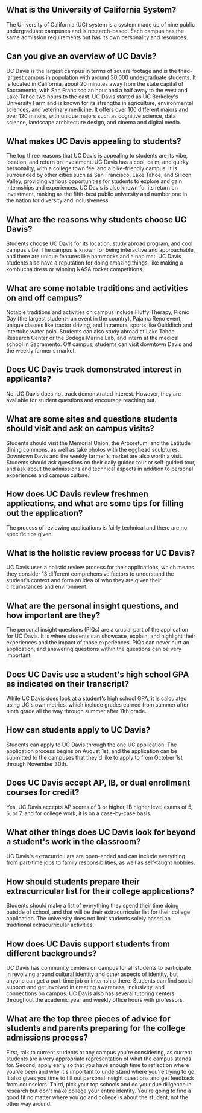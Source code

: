 ## What is the University of California System? 
The University of California (UC) system is a system made up of nine public undergraduate campuses and is research-based. Each campus has the same admission requirements but has its own personality and resources. 

## Can you give an overview of UC Davis? 
UC Davis is the largest campus in terms of square footage and is the third-largest campus in population with around 30,000 undergraduate students. It is located in California, about 20 minutes away from the state capital of Sacramento, with San Francisco an hour and a half away to the west and Lake Tahoe two hours to the east. UC Davis started as UC Berkeley's University Farm and is known for its strengths in agriculture, environmental sciences, and veterinary medicine. It offers over 100 different majors and over 120 minors, with unique majors such as cognitive science, data science, landscape architecture design, and cinema and digital media. 

## What makes UC Davis appealing to students? 
The top three reasons that UC Davis is appealing to students are its vibe, location, and return on investment. UC Davis has a cool, calm, and quirky personality, with a college town feel and a bike-friendly campus. It is surrounded by other cities such as San Francisco, Lake Tahoe, and Silicon Valley, providing various opportunities for students to explore and gain internships and experiences. UC Davis is also known for its return on investment, ranking as the fifth-best public university and number one in the nation for diversity and inclusiveness.

## What are the reasons why students choose UC Davis?
Students choose UC Davis for its location, study abroad program, and cool campus vibe. The campus is known for being interactive and approachable, and there are unique features like hammocks and a nap mat. UC Davis students also have a reputation for doing amazing things, like making a kombucha dress or winning NASA rocket competitions.

## What are some notable traditions and activities on and off campus?
Notable traditions and activities on campus include Fluffy Therapy, Picnic Day (the largest student-run event in the country), Pajama Reno event, unique classes like tractor driving, and intramural sports like Quidditch and intertube water polo. Students can also study abroad at Lake Tahoe Research Center or the Bodega Marine Lab, and intern at the medical school in Sacramento. Off campus, students can visit downtown Davis and the weekly farmer's market.

## Does UC Davis track demonstrated interest in applicants?
No, UC Davis does not track demonstrated interest. However, they are available for student questions and encourage reaching out.

## What are some sites and questions students should visit and ask on campus visits?
Students should visit the Memorial Union, the Arboretum, and the Latitude dining commons, as well as take photos with the egghead sculptures. Downtown Davis and the weekly farmer's market are also worth a visit. Students should ask questions on their daily guided tour or self-guided tour, and ask about the admissions and technical aspects in addition to personal experiences and campus culture.

## How does UC Davis review freshmen applications, and what are some tips for filling out the application?
The process of reviewing applications is fairly technical and there are no specific tips given.

## What is the holistic review process for UC Davis?
UC Davis uses a holistic review process for their applications, which means they consider 13 different comprehensive factors to understand the student's context and form an idea of who they are given their circumstances and environment.

## What are the personal insight questions, and how important are they?
The personal insight questions (PIQs) are a crucial part of the application for UC Davis. It is where students can showcase, explain, and highlight their experiences and the impact of those experiences. PIQs can never hurt an application, and answering questions within the questions can be very important. 

## Does UC Davis use a student's high school GPA as indicated on their transcript?
While UC Davis does look at a student's high school GPA, it is calculated using UC's own metrics, which include grades earned from summer after ninth grade all the way through summer after 11th grade.

## How can students apply to UC Davis?
Students can apply to UC Davis through the one UC application. The application process begins on August 1st, and the application can be submitted to the campuses that they'd like to apply to from October 1st through November 30th.

## Does UC Davis accept AP, IB, or dual enrollment courses for credit?
Yes, UC Davis accepts AP scores of 3 or higher, IB higher level exams of 5, 6, or 7, and for college work, it is on a case-by-case basis. 

## What other things does UC Davis look for beyond a student's work in the classroom?
UC Davis's extracurriculars are open-ended and can include everything from part-time jobs to family responsibilities, as well as self-taught hobbies.

## How should students prepare their extracurricular list for their college applications?
Students should make a list of everything they spend their time doing outside of school, and that will be their extracurricular list for their college application. The university does not limit students solely based on traditional extracurricular activities.

## How does UC Davis support students from different backgrounds?
UC Davis has community centers on campus for all students to participate in revolving around cultural identity and other aspects of identity, but anyone can get a part-time job or internship there. Students can find social support and get involved in creating awareness, inclusivity, and connections on campus. UC Davis also has several tutoring centers throughout the academic year and weekly office hours with professors.

## What are the top three pieces of advice for students and parents preparing for the college admissions process?
First, talk to current students at any campus you're considering, as current students are a very appropriate representation of what the campus stands for. Second, apply early so that you have enough time to reflect on where you've been and why it's important to understand where you're trying to go. It also gives you time to fill out personal insight questions and get feedback from counselors. Third, pick your top schools and do your due diligence in research but don't make college your entire identity. You're going to find a good fit no matter where you go and college is about the student, not the other way around.

